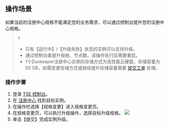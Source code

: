 ## 操作场景

如果当前的注册中心规格不能满足您的业务需求，可以通过控制台提升您的注册中心规格。

> ?
> - 只有【运行中】/【升级失败】状态的实例可以支持升级。
> - 通过控制台直提升规格、节点数。该操作执行后需要重启。
> - 1个Zookeeper注册中心实例的存储方式为高性能云硬盘，存储容量为50 GB，如需变更存储方式或继续提升存储容量需要 [提交工单](https://console.cloud.tencent.com/workorder/category) 处理。

### 操作步骤

1. 登录 [TSE 控制台](https://console.cloud.tencent.com/tse)。
2. 在 [注册中心](https://console.cloud.tencent.com/tse/registry) 找到目标实例。
3. 在操作栏选择【规格变更】进入规格变更页。
4. 在规格变更页，可以执行升级操作，选择目标升级规格。
![](https://main.qcloudimg.com/raw/e6c6d0897ca0819cb6a049a4b4488ae6.png)
4. 单击【提交】完成实例升级。
